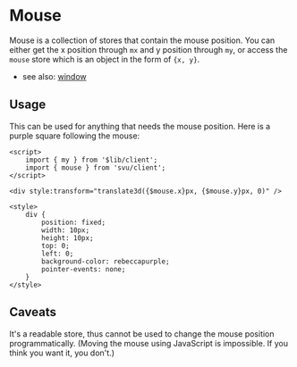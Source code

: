 # Mouse

Mouse is a collection of stores that contain the mouse position. You can either get the x position through `mx` and y position through `my`, or access the `mouse` store which is an object in the form of `{x, y}`.

- see also: [window](/client/window)

## Usage

This can be used for anything that needs the mouse position. Here is a purple square following the mouse:

```svelte
<script>
	import { my } from '$lib/client';
	import { mouse } from 'svu/client';
</script>

<div style:transform="translate3d({$mouse.x}px, {$mouse.y}px, 0)" />

<style>
	div {
		position: fixed;
		width: 10px;
		height: 10px;
		top: 0;
		left: 0;
		background-color: rebeccapurple;
		pointer-events: none;
	}
</style>
```

## Caveats

It's a readable store, thus cannot be used to change the mouse position programmatically. (Moving the mouse using JavaScript is impossible. If you think you want it, you don't.)
